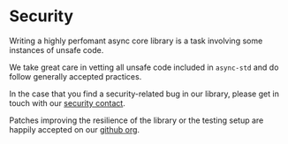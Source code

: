 # Security

Writing a highly perfomant async core library is a task involving some instances of unsafe code.

We take great care in vetting all unsafe code included in `async-std` and do follow generally accepted practices.

In the case that you find a security-related bug in our library, please get in touch with our [security contact][security-policy].

Patches improving the resilience of the library or the testing setup are happily accepted on our [github org][github].

[security-policy]: /security/policy
[github]: https://github.com/async-rs
